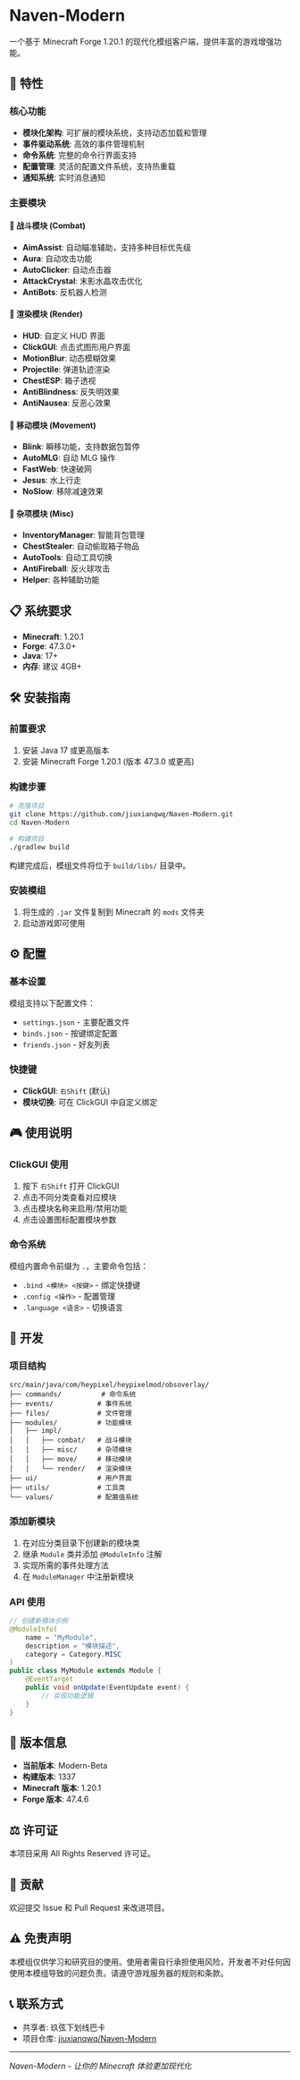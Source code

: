 # Naven-Modern

一个基于 Minecraft Forge 1.20.1 的现代化模组客户端，提供丰富的游戏增强功能。

## 🚀 特性

### 核心功能
- **模块化架构**: 可扩展的模块系统，支持动态加载和管理
- **事件驱动系统**: 高效的事件管理机制
- **命令系统**: 完整的命令行界面支持
- **配置管理**: 灵活的配置文件系统，支持热重载
- **通知系统**: 实时消息通知

### 主要模块

#### 🎯 战斗模块 (Combat)
- **AimAssist**: 自动瞄准辅助，支持多种目标优先级
- **Aura**: 自动攻击功能
- **AutoClicker**: 自动点击器
- **AttackCrystal**: 末影水晶攻击优化
- **AntiBots**: 反机器人检测

#### 🎨 渲染模块 (Render)
- **HUD**: 自定义 HUD 界面
- **ClickGUI**: 点击式图形用户界面
- **MotionBlur**: 动态模糊效果
- **Projectile**: 弹道轨迹渲染
- **ChestESP**: 箱子透视
- **AntiBlindness**: 反失明效果
- **AntiNausea**: 反恶心效果

#### 🏃 移动模块 (Movement)
- **Blink**: 瞬移功能，支持数据包暂停
- **AutoMLG**: 自动 MLG 操作
- **FastWeb**: 快速破网
- **Jesus**: 水上行走
- **NoSlow**: 移除减速效果

#### 🔧 杂项模块 (Misc)
- **InventoryManager**: 智能背包管理
- **ChestStealer**: 自动偷取箱子物品
- **AutoTools**: 自动工具切换
- **AntiFireball**: 反火球攻击
- **Helper**: 各种辅助功能

## 📋 系统要求

- **Minecraft**: 1.20.1
- **Forge**: 47.3.0+
- **Java**: 17+
- **内存**: 建议 4GB+

## 🛠️ 安装指南

### 前置要求
1. 安装 Java 17 或更高版本
2. 安装 Minecraft Forge 1.20.1 (版本 47.3.0 或更高)

### 构建步骤
```bash
# 克隆项目
git clone https://github.com/jiuxianqwq/Naven-Modern.git
cd Naven-Modern

# 构建项目
./gradlew build
```

构建完成后，模组文件将位于 `build/libs/` 目录中。

### 安装模组
1. 将生成的 `.jar` 文件复制到 Minecraft 的 `mods` 文件夹
2. 启动游戏即可使用

## ⚙️ 配置

### 基本设置
模组支持以下配置文件：
- `settings.json` - 主要配置文件
- `binds.json` - 按键绑定配置
- `friends.json` - 好友列表

### 快捷键
- **ClickGUI**: `右Shift` (默认)
- **模块切换**: 可在 ClickGUI 中自定义绑定

## 🎮 使用说明

### ClickGUI 使用
1. 按下 `右Shift` 打开 ClickGUI
2. 点击不同分类查看对应模块
3. 点击模块名称来启用/禁用功能
4. 点击设置图标配置模块参数

### 命令系统
模组内置命令前缀为 `.`，主要命令包括：
- `.bind <模块> <按键>` - 绑定快捷键
- `.config <操作>` - 配置管理
- `.language <语言>` - 切换语言

## 🔧 开发

### 项目结构
```
src/main/java/com/heypixel/heypixelmod/obsoverlay/
├── commands/          # 命令系统
├── events/           # 事件系统
├── files/            # 文件管理
├── modules/          # 功能模块
│   ├── impl/
│   │   ├── combat/   # 战斗模块
│   │   ├── misc/     # 杂项模块
│   │   ├── move/     # 移动模块
│   │   └── render/   # 渲染模块
├── ui/               # 用户界面
├── utils/            # 工具类
└── values/           # 配置值系统
```

### 添加新模块
1. 在对应分类目录下创建新的模块类
2. 继承 `Module` 类并添加 `@ModuleInfo` 注解
3. 实现所需的事件处理方法
4. 在 `ModuleManager` 中注册新模块

### API 使用
```java
// 创建新模块示例
@ModuleInfo(
    name = "MyModule",
    description = "模块描述",
    category = Category.MISC
)
public class MyModule extends Module {
    @EventTarget
    public void onUpdate(EventUpdate event) {
        // 实现功能逻辑
    }
}
```

## 📝 版本信息

- **当前版本**: Modern-Beta
- **构建版本**: 1337
- **Minecraft 版本**: 1.20.1
- **Forge 版本**: 47.4.6

## ⚖️ 许可证

本项目采用 All Rights Reserved 许可证。

## 🤝 贡献

欢迎提交 Issue 和 Pull Request 来改进项目。

## ⚠️ 免责声明

本模组仅供学习和研究目的使用。使用者需自行承担使用风险，开发者不对任何因使用本模组导致的问题负责。请遵守游戏服务器的规则和条款。

## 📞 联系方式

- 共享者: 玖弦下划线巴卡
- 项目仓库: [jiuxianqwq/Naven-Modern](https://github.com/jiuxianqwq/Naven-Modern)

---

*Naven-Modern - 让你的 Minecraft 体验更加现代化*
